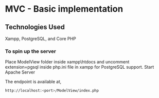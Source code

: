 # MVC - Basic implementation


## Technologies Used

Xampp, PostgreSQL, and Core PHP


### To spin up the server

Place ModelView folder inside xampp\htdocs and uncomment extension=pgsql inside php.ini file in xampp for PostgreSQL support. 
Start Apache Server

The endpoint is available at,

```bash
http://localhost:<port>/ModelView/index.php
```
